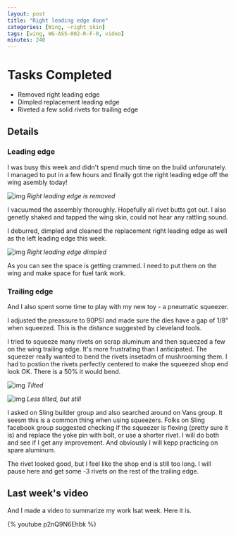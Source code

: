 ```yaml
---
layout: post
title: "Right leading edge done"
categories: [Wing, ~right_skin]
tags: [wing, WG-ASS-002-R-F-0, video]
minutes: 240
---
```


# Tasks Completed

- Removed right leading edge
- Dimpled replacement leading edge
- Riveted a few solid rivets for trailing edge

## Details

### Leading edge

I was busy this week and didn't spend much time on the build unforunately. I managed to put in a few hours and finally got the right leading edge off the wing asembly today!

![img](https://lh3.googleusercontent.com/pw/AP1GczMHgZtvBgBBbTP86VCpaBhkuUgdO1an6MZwhLd4RHoa-mUp3M-Wb-VNxP9UK2KwiTToxnjwwtdbMjV16E1CfQC35TWMEBNpdd9_v5Jhc5ekoaK1pKsCx1z4cA7g3BFCkgiBn_0IOwYmzdL7Gl2xG4wcIw=w4080-h3072-s-no-gm?authuser=3)
_Right leading edge is removed_

I vacuumed the assembly thoroughly. Hopefully all rivet butts got out. I also genetly shaked and tapped the wing skin, could not hear any rattling sound.

I deburred, dimpled and cleaned the replacement right leading edge as well as the left leading edge this week.

![img](https://lh3.googleusercontent.com/pw/AP1GczOdqIHE5tRiXi0ymO0Y36d4lwEmguVJCGNzFXyVlxxhQYyZ6G0jqx1kga31RGWjK27glysosBeV-wP5zfbK6Gjiw2u_nmEvqrjT88rhTakSicN6s7Jt3HlXb9J3ovNVfe2Je9YwKFnB7u-1iy4syqFgjg=w4080-h3072-s-no-gm?authuser=3)
_Right leading edge dimpled_

As you can see the space is getting crammed. I need to put them on the wing and make space for fuel tank work.

### Trailing edge

And I also spent some time to play with my new toy - a pneumatic squeezer.

I adjusted the preassure to 90PSI and made sure the dies have a gap of 1/8" when squeezed. This is the distance suggested by cleveland tools.

I tried to squeeze many rivets on scrap aluminum and then squeezed a few on the wing trailing edge. It's more frustrating than I anticipated. The squeezer really wanted to bend the rivets insetadm of mushrooming them. I had to postion the rivets perfectly centered to make the squeezed shop end look OK. There is a 50% it would bend.

![img](https://lh3.googleusercontent.com/pw/AP1GczNEec3G3naqe4wIG1vHd3opME-ePpUCoP19Ukb8WyJBjYDrQQ6PHTuWQKVvPwC8FIPUeJAW6um66Cr5FB4JCXIft8BoWa14zfE6nqUUGbERXN_z_Bd70MPDh0uOm6jiixcHSSDLZTSv7n5o6wvm4oTC7g=w1290-h1712-s-no-gm?authuser=0)
_Tilted_

![img](https://lh3.googleusercontent.com/pw/AP1GczMTGYEKVTTDKDLF8fqH2cQwWDBfBnJrKnqCysHdvH76Vgo3cKVnEn17dNTi72LM_IdqFGCjOwg3TGmHPFTQeMLqPdz3KWXtg2RoOddWM2J_JV6HWf_pC1eBB2sfvGOaa8ZSYcB6LJyvjcn65yqyuin3tA=w1290-h1712-s-no-gm?authuser=0)
_Less tilted, but still_

I asked on Sling builder group and also searched around on Vans group. It seesm this is a common thing when using squeezers. Folks on Sling facebook group suggested checking if the squeezer is flexing (pretty sure it is) and replace the yoke pin with bolt, or use a shorter rivet. I will do both and see if I get any improvement. And obviously I will kepp practicing on spare aluminum.

The rivet looked good, but I feel like the shop end is still too long. I will pause here and get some -3 rivets on the rest of the trailing edge.

## Last week's video

And I made a video to summarize my work lsat week. Here it is.

{% youtube p2nQ9N6Ehbk %}
